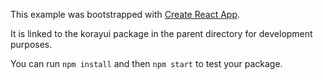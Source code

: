This example was bootstrapped with [Create React App](https://github.com/facebook/create-react-app).

It is linked to the korayui package in the parent directory for development purposes.

You can run `npm install` and then `npm start` to test your package.
